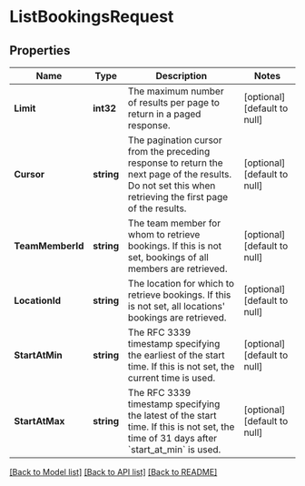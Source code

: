 # ListBookingsRequest

## Properties

 Name             | Type       | Description                                                                                                                                              | Notes                        
------------------|------------|----------------------------------------------------------------------------------------------------------------------------------------------------------|------------------------------
 **Limit**        | **int32**  | The maximum number of results per page to return in a paged response.                                                                                    | [optional] [default to null] 
 **Cursor**       | **string** | The pagination cursor from the preceding response to return the next page of the results. Do not set this when retrieving the first page of the results. | [optional] [default to null] 
 **TeamMemberId** | **string** | The team member for whom to retrieve bookings. If this is not set, bookings of all members are retrieved.                                                | [optional] [default to null] 
 **LocationId**   | **string** | The location for which to retrieve bookings. If this is not set, all locations&#x27; bookings are retrieved.                                             | [optional] [default to null] 
 **StartAtMin**   | **string** | The RFC 3339 timestamp specifying the earliest of the start time. If this is not set, the current time is used.                                          | [optional] [default to null] 
 **StartAtMax**   | **string** | The RFC 3339 timestamp specifying the latest of the start time. If this is not set, the time of 31 days after &#x60;start_at_min&#x60; is used.          | [optional] [default to null] 

[[Back to Model list]](../README.md#documentation-for-models) [[Back to API list]](../README.md#documentation-for-api-endpoints) [[Back to README]](../README.md)

